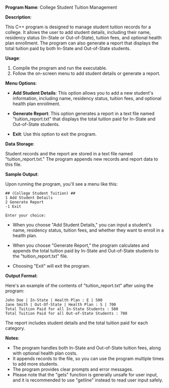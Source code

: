 **Program Name**: College Student Tuition Management

**Description**:

This C++ program is designed to manage student tuition records for a college. It allows the user to add student details, including their name, residency status (In-State or Out-of-State), tuition fees, and optional health plan enrollment. The program can also generate a report that displays the total tuition paid by both In-State and Out-of-State students.

**Usage**:

1. Compile the program and run the executable.
2. Follow the on-screen menu to add student details or generate a report.

**Menu Options**:

- **Add Student Details**: This option allows you to add a new student's information, including name, residency status, tuition fees, and optional health plan enrollment.

- **Generate Report**: This option generates a report in a text file named "tuition_report.txt" that displays the total tuition paid for In-State and Out-of-State students.

- **Exit**: Use this option to exit the program.

**Data Storage**:

Student records and the report are stored in a text file named "tuition_report.txt." The program appends new records and report data to this file.

**Sample Output**:

Upon running the program, you'll see a menu like this:

```
## (College Student Tuition) ##
1 Add Student Details
2 Generate Report
-1 Exit

Enter your choice:
```

- When you choose "Add Student Details," you can input a student's name, residency status, tuition fees, and whether they want to enroll in a health plan.

- When you choose "Generate Report," the program calculates and appends the total tuition paid by In-State and Out-of-State students to the "tuition_report.txt" file.

- Choosing "Exit" will exit the program.

**Output Format**:

Here's an example of the contents of "tuition_report.txt" after using the program:

```
John Doe | In-State | Health Plan : E | 500
Jane Smith | Out-Of-State | Health Plan : S | 700
Total Tuition Paid for all In-State Students : 500
Total Tuition Paid for all Out-of-State Students : 700
```

The report includes student details and the total tuition paid for each category.

**Notes**:

- The program handles both In-State and Out-of-State tuition fees, along with optional health plan costs.
- It appends records to the file, so you can use the program multiple times to add more students.
- The program provides clear prompts and error messages.
- Please note that the "gets" function is generally unsafe for user input, and it is recommended to use "getline" instead to read user input safely.

